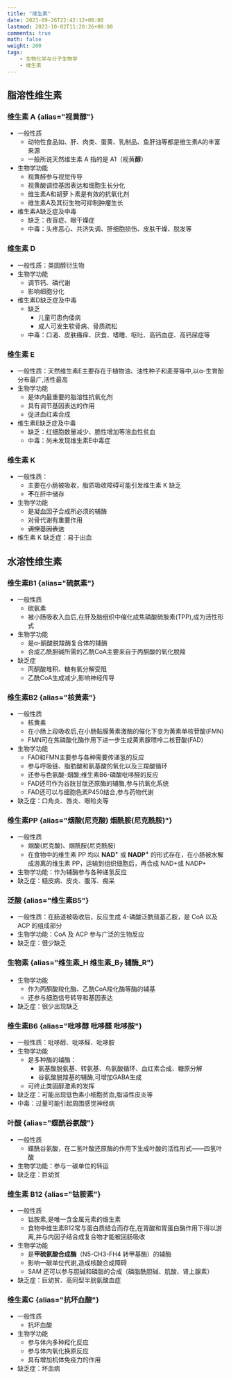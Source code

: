 ```yaml
---
title: "维生素"
date: 2023-09-26T22:42:12+08:00
lastmod: 2023-10-02T11:20:26+08:00
comments: true
math: false
weight: 200
tags:
    - 生物化学与分子生物学
    - 维生素
---
```


## 脂溶性维生素

### 维生素 A {alias="视黄醇"}

- 一般性质
    - 动物性食品如、肝、肉类、蛋黄、乳制品、鱼肝油等都是维生素A的丰富来源
    - 一般所说天然维生素 A 指的是 A1（视黄**醇**）
- 生物学功能
    - 视黄醛参与视觉传导
    - 视黄酸调控基因表达和细胞生长分化
    - 维生素A和胡萝卜素是有效的抗氧化剂
    - 维生素A及其衍生物可抑制肿瘤生长
- 维生素A缺乏症及中毒
    - 缺乏：夜盲症、眼干燥症
    - 中毒：头疼恶心、共济失调、肝细胞损伤、皮肤干燥、脱发等

### 维生素 D

- 一般性质：类固醇衍生物
- 生物学功能
    - 调节钙、磷代谢
    - 影响细胞分化
- 维生素D缺乏症及中毒
    - 缺乏
        - 儿童可患佝偻病
        - 成人可发生软骨病、骨质疏松
    - 中毒：口渴、皮肤瘙痒、厌食、嗜睡、呕吐、高钙血症、高钙尿症等

### 维生素 E

- 一般性质：天然维生素E主要存在于植物油、油性种子和麦芽等中,以α-生育酚分布最广,活性最高
- 生物学功能
    - 是体内最重要的脂溶性抗氧化剂
    - 具有调节基因表达的作用
    - 促进血红素合成
- 维生素E缺乏症及中毒
    - 缺乏：红细胞数量减少、脆性增加等溶血性贫血
    - 中毒：尚未发现维生素E中毒症

### 维生素 K

- 一般性质：
    - 主要在小肠被吸收，脂质吸收障碍可能引发维生素 K 缺乏
    - **不**在肝中储存
- 生物学功能
    - 是凝血因子合成所必须的辅酶
    - 对骨代谢有重要作用
    - ~~调控基因表达~~
- 维生素 K 缺乏症：易于出血

## 水溶性维生素

### 维生素B1 {alias="硫氨素"}

- 一般性质
    - 硫氨素
    - 被小肠吸收入血后,在肝及脑组织中催化成焦磷酸硫胺素(TPP),成为活性形式
- 生物学功能
    - 是α-酮酸脱羧酶复合体的辅酶
    - 合成乙酰胆碱所需的乙酰CoA主要来自于丙酮酸的氧化脱羧
- 缺乏症
    - 丙酮酸堆积、糖有氧分解受阻
    - 乙酰CoA生成减少,影响神经传导

### 维生素B2 {alias="核黄素"}

- 一般性质
    - 核黄素
    - 在小肠上段吸收后,在小肠黏膜黄素激酶的催化下变为黄素单核苷酸(FMN)
    - FMN可在焦磷酸化酶作用下进一步生成黄素腺嘌呤二核苷酸(FAD)
- 生物学功能
    - FAD和FMN主要参与各种需要传递氢的反应
    - 参与呼吸链、脂肪酸和氨基酸的氧化以及三羧酸循环
    - 还参与色氨酸-烟酸;维生素B6-磷酸吡哆醛的反应
    - FAD还可作为谷胱甘肽还原酶的辅酶,参与抗氧化系统
    - FAD还可以与细胞色素P450结合,参与药物代谢
- 缺乏症：口角炎、唇炎、眼睑炎等

### 维生素PP {alias="烟酸(尼克酸) 烟酰胺(尼克酰胺)"}

- 一般性质
    - 烟酸(尼克酸)、烟酰胺(尼克酰胺)
    - 在食物中的维生素 PP 均以 **NAD<sup>+</sup>** 或 **NADP<sup>+</sup>** 的形式存在，在小肠被水解成游离的维生素 PP，运输到组织细胞后，再合成 NAD+或 NADP+
- 生物学功能：作为辅酶参与各种递氢反应
- 缺乏症：糙皮病、皮炎、腹泻、痴呆

### 泛酸 {alias="维生素B5"}

- 一般性质：在肠道被吸收后，反应生成 4-磷酸泛酰巯基乙胺，是 CoA 以及 ACP 的组成部分
- 生物学功能：CoA 及 ACP 参与广泛的生物反应
- 缺乏症：很少缺乏

### 生物素 {alias="维生素\_H 维生素\_B<sub>7</sub> 辅酶\_R"}

- 生物学功能
    - 作为丙酮酸羧化酶、乙酰CoA羧化酶等酶的辅基
    - 还参与细胞信号转导和基因表达
- 缺乏症：很少出现缺乏

### 维生素B6 {alias="吡哆醇 吡哆醛 吡哆胺"}

- 一般性质：吡哆醇、吡哆醛、吡哆胺
- 生物学功能
    - 是多种酶的辅酶：
        - 氨基酸脱氨基、转氨基、鸟氨酸循环、血红素合成、糖原分解
        - 谷氨酸脱羧基的辅酶,可增加GABA生成
    - 可终止类固醇激素的发挥
- 缺乏症：可能出现低色素小细胞贫血,脂溢性皮炎等
- 中毒：过量可能引起周围感觉神经病

### 叶酸 {alias="蝶酰谷氨酸"}

- 一般性质
    - 蝶酰谷氨酸，在二氢叶酸还原酶的作用下生成叶酸的活性形式——四氢叶酸
- 生物学功能：参与一碳单位的转运
- 缺乏症：巨幼贫

### 维生素 B12 {alias="钴胺素"}

- 一般性质
    - 钴胺素,是唯一含金属元素的维生素
    - 食物中维生素B12常与蛋白质结合而存在,在胃酸和胃蛋白酶作用下得以游离,并与内因子结合成复合物才能被回肠吸收
- 生物学功能
    - 是**甲硫氨酸合成酶**（N5-CH3-FH4 转甲基酶）的辅酶
    - 影响一碳单位代谢,造成核酸合成障碍
    - SAM 还可以参与胆碱和磷脂的合成（磷脂酰胆碱、肌酸、肾上腺素）
- 缺乏症：巨幼贫、高同型半胱氨酸血症

### 维生素C {alias="抗坏血酸"}

- 一般性质
    - 抗坏血酸
- 生物学功能
    - 参与体内多种羟化反应
    - 参与体内氧化换原反应
    - 具有增加机体免疫力的作用
- 缺乏症：坏血病

